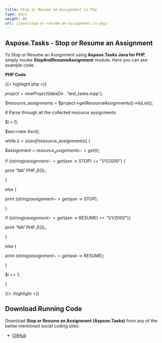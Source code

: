 ```yaml
---
title: Stop or Resume an Assignment in Php
type: docs
weight: 80
url: /java/stop-or-resume-an-assignment-in-php/
---
```


## **Aspose.Tasks - Stop or Resume an Assignment**
To Stop or Resume an Assignment using **Aspose.Tasks Java for PHP**, simply invoke **StopAndResumeAssignment** module. Here you can see example code.

**PHP Code**

{{< highlight php >}}

$project = new Project($dataDir . 'test_tasks.mpp');

$resource_assignments = $project->getResourceAssignments()->toList();

\# Parse through all the collected resource assignments

$i = 0;

$asn=new Asn();

while ($i < sizeof($resource_assignments)) {

$assignment = $resource_assignments -> get($i);

if ((string)$assignment -> get($asn -> STOP) == "1/1/2000") {

print "NA".PHP_EOL;

}

else {

print (string)$assignment -> get($asn -> STOP);

}

if ((string)$assignment -> get($asn -> RESUME) == "1/1/2000"){

print "NA".PHP_EOL;

}

else {

print (string)$assignment -> get($asn -> RESUME);

}

$i += 1;

}

{{< /highlight >}}
## **Download Running Code**
Download **Stop or Resume an Assignment (Aspose.Tasks)** from any of the below mentioned social coding sites:

- [GitHub](https://github.com/aspose-tasks/Aspose.Tasks-for-Java/blob/master/Plugins/Aspose_Tasks_Java_for_PHP/src/aspose/tasks/WorkingWithResourceAssignments/StopAndResumeAssignment.php)
